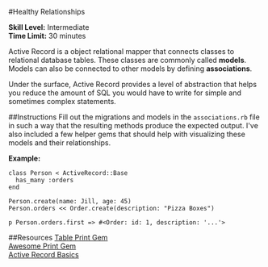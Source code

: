 #Healthy Relationships

__Skill Level:__ Intermediate  
__Time Limit:__ 30 minutes

Active Record is a object relational mapper that connects classes to relational database tables. These classes are commonly called __models__. Models can also be connected to other models by defining __associations__.

Under the surface, Active Record provides a level of abstraction that helps you reduce the amount of SQL you would have to write for simple and sometimes complex statements.

##Instructions
Fill out the migrations and models in the `associations.rb` file in such a way that the resulting methods produce the expected output. I've also included a few helper gems that should help with visualizing these models and their relationships.

__Example:__
```
class Person < ActiveRecord::Base  
  has_many :orders  
end

Person.create(name: Jill, age: 45)  
Person.orders << Order.create(description: "Pizza Boxes")  
```

```
p Person.orders.first => #<Order: id: 1, description: '...'>
```

##Resources
[Table Print Gem](http://tableprintgem.com/)  
[Awesome Print Gem](https://github.com/michaeldv/awesome_print)  
[Active Record Basics](http://guides.rubyonrails.org/active_record_basics.html)
